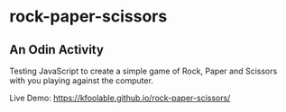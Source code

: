 # rock-paper-scissors

## An Odin Activity

Testing JavaScript to create a simple game of Rock, Paper and Scissors with you playing against the computer.

Live Demo: https://kfoolable.github.io/rock-paper-scissors/
